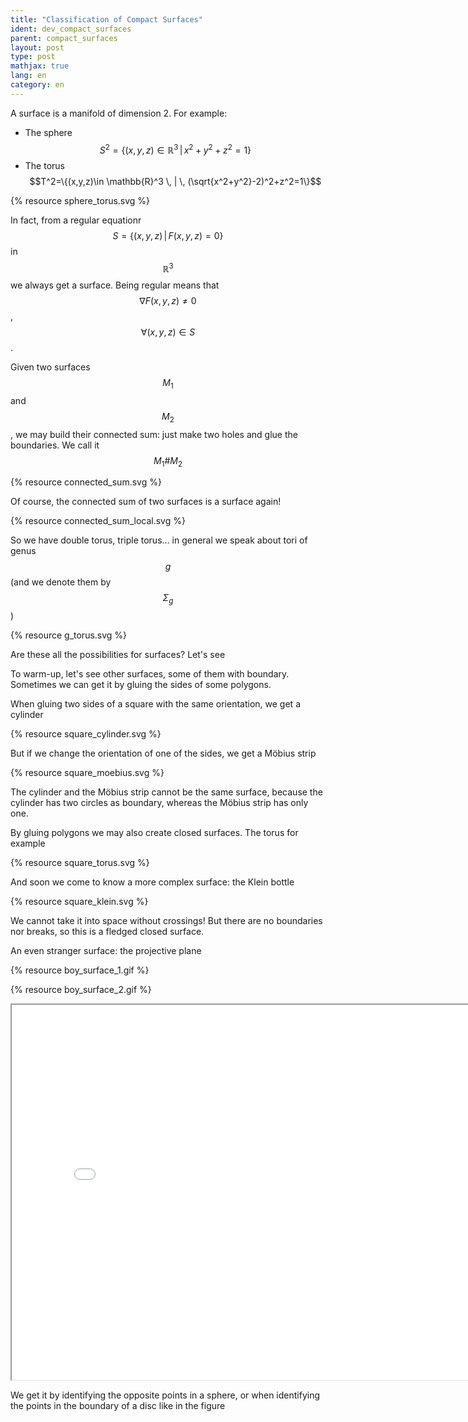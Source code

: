 ```yaml
---
title: "Classification of Compact Surfaces"
ident: dev_compact_surfaces
parent: compact_surfaces
layout: post
type: post
mathjax: true
lang: en
category: en
---
```


A surface is a manifold of dimension 2. For example:

* The sphere <span>$$S^2=\{(x,y,z)\in \mathbb{R}^3 \, | \,x^2+y^2+z^2=1\}$$</span>
* The torus <span>$$T^2=\{(x,y,z)\in \mathbb{R}^3 \, | \, (\sqrt{x^2+y^2}-2)^2+z^2=1\}$$</span>

{% resource sphere_torus.svg %}

In fact, from a regular equationr $$S=\{(x,y,z) \, | \, F(x,y,z)=0\}$$ in $$\mathbb{R}^3$$
we always get a surface.
Being regular means that $$\nabla F(x,y,z) \neq 0$$, $$\forall (x,y,z)\in S$$.

Given two surfaces $$M_1$$ and $$M_2$$, we may build their connected sum: just make two holes and glue the boundaries. We call it $$M_1 \# M_2$$

{% resource connected_sum.svg %}



Of course, the connected sum of two surfaces is a surface again!

{% resource connected_sum_local.svg %}

So we have double torus, triple torus... in general we speak about tori of genus $$g$$ (and we denote them by $$\Sigma_g$$)


{% resource g_torus.svg %}

Are these all the possibilities for surfaces? Let's see

To warm-up, let's see other surfaces, some of them with boundary.
Sometimes we can get it by gluing the sides of some polygons.

When gluing two sides of a square with the same orientation, we get a cylinder

{% resource square_cylinder.svg %}

But if we change the orientation of one of the sides, we get a Möbius strip

{% resource square_moebius.svg %}

The cylinder and the Möbius strip cannot be the same surface, because the cylinder has two circles as boundary, whereas the Möbius strip has only one.

By gluing polygons we may also create closed surfaces. The torus for example

{% resource square_torus.svg %}

And soon we come to know a more complex surface: the Klein bottle

{% resource square_klein.svg %}

We cannot take it into space without crossings! But there are no boundaries nor breaks, so this is a fledged closed surface.

An even stranger surface: the projective plane

{% resource boy_surface_1.gif %}

{% resource boy_surface_2.gif %}

<div class="resource img"><iframe width="800" height="600" allowfullscreen src="/images/images/boy_surface.html"></iframe><a class="ori" href="/images/images/boy_surface.html" download></a></div>


We get it by identifying the opposite points in a sphere, or when identifying the points in the boundary of a disc like in the figure

<!--
{% resource img10.svg %}

In fact, all the surfaces we come across may be obtained by gluing the sides of a polygon. For instance, the connected sum of two surfaces made with one polygon each is also made with another polygon


{% resource img20.svg %}


This is the case of the double torus


{% resource img21.svg %}


When dealing with the pasting of the sides of a polygon, we use 'words'


{% resource img13.svg %}


Just by taking the sides of the polygon in the right order; wrong direction arrows are signed with a $$-1$$

Now we know lots of surfaces made up by gluing polygons

* The torus $$T^2$$: $$aba^{-1}b^{-1}$$
* The double torus $$T^2 \# T^2$$: $$aba^{-1}b^{-1}cdc^{-1}d^{-1}$$
* The tous of genus $$g$$ $$\Sigma_g$$: $$a_1 b_1 a_1^ {-1}b_1^{-1}\cdots a_gb_ga_g^{-1}b_g^{-1}$$
* The Klein bottle $$Kl$$: $$abab^{-1}$$
* El plano proyectivo $$\mathbb{R}P^2$$: $$aa$$

And symbolically $$S^2$$: $$aa^{-1}$$

{% resource img22.svg %}

Before computing and proving that the word method is useful for classifying the compact surfaces, we need some remarks.

1- The projective plane is the union along the boundary of a Möbius band and a disc 

{% resource img12.svg %}

Indeed, we remove a disc and glue...

{% resource img11.svg %}


2- The Klein bottle is the union of two Möbius bands along the boundary, and hence the connected sum of two projective planes

{% resource img26.svg %}

We also may check it with cut-and-paste diagrams

{% resource img16.svg %}

3- The connected sum of a torus and a projective plane is the same as the connected sum of a Klein bottle and a projective plane. But since the Klein bottle is equal to the connected sum of two projective planes, both of the previous objects are equal to the connected sum of three projective planes

But why? First of all, making a connected sum with a torus is like attaching a 'handle'

{% resource img17.svg %}

And making a connected sum with a Klein bottle is also like attaching a 'handle', but with reversal directions!

{% resource img18.svg %}

And when working with a projective plane...
then everything is the same, because inside the projective plane there is a Möbius strip

{% resource img19.svg %}

Altogether we may think the following: we make connected sums of tori, connected sums of projective planes... but with the connected sums of tori and projective planes there is nothing new, because it is a connected sum of projective planes again! This inspires us to conjecture the

**Theorem of Classification of Compact Surfaces**

Any compact and connected surface belongs to one these three groups:

* The sphere $$S^2$$
* The connected sum of $$g$$ tori (or torus of genus $$g$$) $$\Sigma_g$$
* The connected sum of $$k$$ projective planes (called $$X_k$$)

and all these surfaces are mutually different, having therefore a complete classification

**Proof**

At this moment we will not prove that all these surfaces are inequivalent; this requires more powerful tools and we will come back when studying the foundamental group (it is not enough to say that these surfaces 'look' different:
the connected sums of a projective plane and a torus and of a projective plane and a Klein bottle are equal!)

First step: a surface may be always divided into tiny polygons that reconstruct the surface when suitably glued, like in the following torus

{% resource img27.svg %}

(Be careful! It may seem simple, and with surfaces it is, but to do something similar in higher dimensions is difficult... and even may be impossible!) We wouldhave something like this

{% resource img28.svg %}

Perhaps we have many little pieces... if we have two different polygons with an edge to be glued, we may glue it and reduce the number of pieces

In the end, if we have done everything ok... we should have only one polygon. If we have more than one polygon with no edges to be glued in different polygons, then when we glue everything each polygon makes its own surface... but our surface is connected, isn't it?!

And when we have our polygon, is every gluing possible? Well, the sides have to be paired. A side without pair means a border in the surface, and if we glue more than two edges together, we would end up with something like

{% resource img9.svg %}

That's no surface at all!

Having all these things in mind, we proceed by steps

<b>STEP 1:</b> We have to look for letters that appear twice in the same sense, that is, something like $$ap_1ap_2$$. Then there is some Möbius strip...

{% resource img15.svg %}

...and it looks like we were going to be able to extract a projective plane as connected sum... exactly! Just some cut-and-paste


{% resource img24.svg %}

By repeating this process if necessary, we "isolate" the projective planes and we get a word like $$a_1a_1\cdots a_ka_kp$$, where in $$p$$ each pair of edges have opposite orientation

<b>STEP 2:</b> Now we choose (if we have not finished) a pair of opposite-directed edges, $$ap_1a^{-1}p_2$$. We will choose them to be the nearest possible. They may even be adjacent! But then we are very lucky, because we may simplify the gluing and get rid of a letter

{% resource img23.svg %}

In the extreme case, our surface may be $$aa^{-1}$$. That's a sphere! But suposing the general case that the  $$a$$ sides are not adjacent, we will find some other $$b$$ inbetween. Its pair $$b^{-1}$$ must be located in the other side between $$a$$ and $$a^{-1}$$, because those were chosen to be the nearest possible. So we have four edges that resemble those of a torus... and we may isolate it again

{% resource img25.svg %}

Finally, repeating the process, we isolate all the tori until there remains nothing. So we have: our surface is a sphere, or the connected sum of projective planes, or the connected sum of tori, or the connected sum of both projective planes and tori, which we know to be in fact a connected sum of projective planes. So endly we may conclude that our classification is true-->